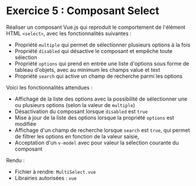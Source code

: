 # Exercice 5 : Composant Select

Réaliser un composant Vue.js qui reproduit le comportement de l'élément HTML `<select>`, avec les fonctionnalités suivantes :

- Propriété `multiple` qui permet de sélectionner plusieurs options à la fois
- Propriété `disabled` qui désactive le composant et empêche toute sélection
- Propriété `options` qui prend en entrée une liste d'options sous forme de tableau d'objets, avec au minimum les champs value et text
- Propriété `search` qui active un champ de recherche parmi les options

Voici les fonctionnalités attendues :

- Affichage de la liste des options avec la possibilité de sélectionner une ou plusieurs options (selon la valeur de `multiple`)
- Désactivation du composant lorsque `disabled` est `true`
- Mise à jour de la liste des options lorsque la propriété `options` est modifiée
- Affichage d'un champ de recherche lorsque `search` est `true`, qui permet de filtrer les options en fonction de la valeur saisie,
- Acceptation d'un `v-model` avec pour valeur la sélection courante du composant

Rendu :

- Fichier à rendre: `MultiSelect.vue`
- Librairies autorisées : `vue`
